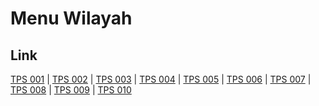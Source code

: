 # Menu Wilayah

## Link

[TPS 001](https://github.com/gigit-pemilu/pemilu-2024-14-riau/tree/main/pileg-dpr/hitung-suara/sub/14-riau/sub/04-indragiri-hilir/sub/05-tempuling/sub/2007-telukjira/sub/001-tps)
 | 
[TPS 002](https://github.com/gigit-pemilu/pemilu-2024-14-riau/tree/main/pileg-dpr/hitung-suara/sub/14-riau/sub/04-indragiri-hilir/sub/05-tempuling/sub/2007-telukjira/sub/002-tps)
 | 
[TPS 003](https://github.com/gigit-pemilu/pemilu-2024-14-riau/tree/main/pileg-dpr/hitung-suara/sub/14-riau/sub/04-indragiri-hilir/sub/05-tempuling/sub/2007-telukjira/sub/003-tps)
 | 
[TPS 004](https://github.com/gigit-pemilu/pemilu-2024-14-riau/tree/main/pileg-dpr/hitung-suara/sub/14-riau/sub/04-indragiri-hilir/sub/05-tempuling/sub/2007-telukjira/sub/004-tps)
 | 
[TPS 005](https://github.com/gigit-pemilu/pemilu-2024-14-riau/tree/main/pileg-dpr/hitung-suara/sub/14-riau/sub/04-indragiri-hilir/sub/05-tempuling/sub/2007-telukjira/sub/005-tps)
 | 
[TPS 006](https://github.com/gigit-pemilu/pemilu-2024-14-riau/tree/main/pileg-dpr/hitung-suara/sub/14-riau/sub/04-indragiri-hilir/sub/05-tempuling/sub/2007-telukjira/sub/006-tps)
 | 
[TPS 007](https://github.com/gigit-pemilu/pemilu-2024-14-riau/tree/main/pileg-dpr/hitung-suara/sub/14-riau/sub/04-indragiri-hilir/sub/05-tempuling/sub/2007-telukjira/sub/007-tps)
 | 
[TPS 008](https://github.com/gigit-pemilu/pemilu-2024-14-riau/tree/main/pileg-dpr/hitung-suara/sub/14-riau/sub/04-indragiri-hilir/sub/05-tempuling/sub/2007-telukjira/sub/008-tps)
 | 
[TPS 009](https://github.com/gigit-pemilu/pemilu-2024-14-riau/tree/main/pileg-dpr/hitung-suara/sub/14-riau/sub/04-indragiri-hilir/sub/05-tempuling/sub/2007-telukjira/sub/009-tps)
 | 
[TPS 010](https://github.com/gigit-pemilu/pemilu-2024-14-riau/tree/main/pileg-dpr/hitung-suara/sub/14-riau/sub/04-indragiri-hilir/sub/05-tempuling/sub/2007-telukjira/sub/010-tps)

